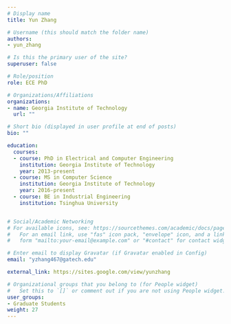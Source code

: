 ```yaml
---
# Display name
title: Yun Zhang

# Username (this should match the folder name)
authors:
- yun_zhang

# Is this the primary user of the site?
superuser: false

# Role/position
role: ECE PhD

# Organizations/Affiliations
organizations:
- name: Georgia Institute of Technology
  url: ""

# Short bio (displayed in user profile at end of posts)
bio: ""

education:
  courses:
  - course: PhD in Electrical and Computer Engineering
    institution: Georgia Institute of Technology
    year: 2013-present
  - course: MS in Computer Science
    institution: Georgia Institute of Technology
    year: 2016-present
  - course: BE in Industrial Engineering
    institution: Tsinghua University


# Social/Academic Networking
# For available icons, see: https://sourcethemes.com/academic/docs/page-builder/#icons
#   For an email link, use "fas" icon pack, "envelope" icon, and a link in the
#   form "mailto:your-email@example.com" or "#contact" for contact widget.

# Enter email to display Gravatar (if Gravatar enabled in Config)
email: "yzhang467@gatech.edu"

external_link: https://sites.google.com/view/yunzhang

# Organizational groups that you belong to (for People widget)
#   Set this to `[]` or comment out if you are not using People widget.
user_groups:
- Graduate Students
weight: 27
---
```

